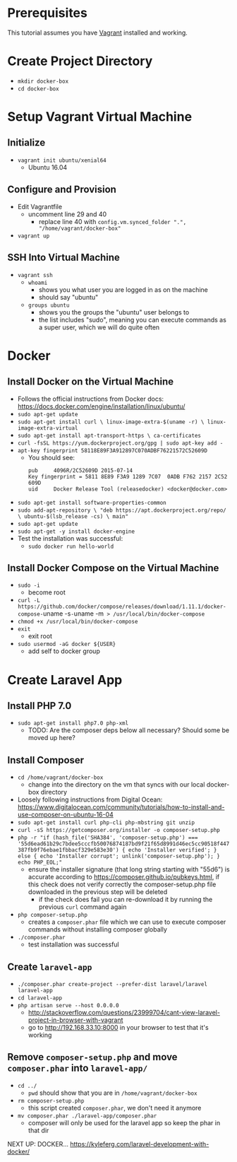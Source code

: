 # Prerequisites
This tutorial assumes you have [Vagrant](http://vagrantup.com/) installed and working.

# Create Project Directory
- `mkdir docker-box`
- `cd docker-box`

# Setup Vagrant Virtual Machine

## Initialize
- `vagrant init ubuntu/xenial64`
    - Ubuntu 16.04

## Configure and Provision
- Edit Vagrantfile
    - uncomment line 29 and 40
        - replace line 40 with `config.vm.synced_folder ".", "/home/vagrant/docker-box"`
- `vagrant up`

## SSH Into Virtual Machine
- `vagrant ssh`
    - `whoami`
        - shows you what user you are logged in as on the machine
        - should say "ubuntu"
    - `groups ubuntu`
        - shows you the groups the "ubuntu" user belongs to
        - the list includes "sudo", meaning you can execute commands as a super user, which we will do quite often

# Docker

## Install Docker on the Virtual Machine
- Follows the official instructions from Docker docs: https://docs.docker.com/engine/installation/linux/ubuntu/
- `sudo apt-get update`
- `sudo apt-get install curl \
    linux-image-extra-$(uname -r) \
    linux-image-extra-virtual`
- `sudo apt-get install apt-transport-https \
    ca-certificates`
- `curl -fsSL https://yum.dockerproject.org/gpg | sudo apt-key add -`
- `apt-key fingerprint 58118E89F3A912897C070ADBF76221572C52609D`
    - You should see:
        ```
        pub     4096R/2C52609D 2015-07-14
        Key fingerprint = 5811 8E89 F3A9 1289 7C07  0ADB F762 2157 2C52 609D
        uid     Docker Release Tool (releasedocker) <docker@docker.com>
        ```
- `sudo apt-get install software-properties-common`
- `sudo add-apt-repository \
    "deb https://apt.dockerproject.org/repo/ \
    ubuntu-$(lsb_release -cs) \
    main"`
- `sudo apt-get update`
- `sudo apt-get -y install docker-engine`
- Test the installation was successful:
    - `sudo docker run hello-world`

## Install Docker Compose on the Virtual Machine

- `sudo -i`
    - become root
- `curl -L https://github.com/docker/compose/releases/download/1.11.1/docker-compose-`uname -s`-`uname -m` > /usr/local/bin/docker-compose`
- `chmod +x /usr/local/bin/docker-compose`
- `exit`
    - exit root
- `sudo usermod -aG docker ${USER}`
    - add self to docker group






# Create Laravel App

## Install PHP 7.0
- `sudo apt-get install php7.0 php-xml`
    - TODO: Are the composer deps below all necessary? Should some be moved up here?

## Install Composer
- `cd /home/vagrant/docker-box`
    - change into the directory on the vm that syncs with our local docker-box directory
- Loosely following instructions from Digital Ocean: https://www.digitalocean.com/community/tutorials/how-to-install-and-use-composer-on-ubuntu-16-04
- `sudo apt-get install curl php-cli php-mbstring git unzip`
- `curl -sS https://getcomposer.org/installer -o composer-setup.php`
- `php -r "if (hash_file('SHA384', 'composer-setup.php') === '55d6ead61b29c7bdee5cccfb50076874187bd9f21f65d8991d46ec5cc90518f447387fb9f76ebae1fbbacf329e583e30') { echo 'Installer verified'; } else { echo 'Installer corrupt'; unlink('composer-setup.php'); } echo PHP_EOL;"`
    - ensure the installer signature (that long string starting with "55d6") is accurate according to https://composer.github.io/pubkeys.html, if this check does not verify correctly the composer-setup.php file downloaded in the previous step will be deleted
        - if the check does fail you can re-download it by running the previous `curl` command again
- `php composer-setup.php`
    - creates a `composer.phar` file which we can use to execute composer commands without installing composer globally
- `./composer.phar`
    - test installation was successful

## Create `laravel-app`
- `./composer.phar create-project --prefer-dist laravel/laravel laravel-app`
- `cd laravel-app`
- `php artisan serve --host 0.0.0.0`
    - http://stackoverflow.com/questions/23999704/cant-view-laravel-project-in-browser-with-vagrant
    - go to http://192.168.33.10:8000 in your browser to test that it's working

## Remove `composer-setup.php` and move `composer.phar` into `laravel-app/`
- `cd ../`
    - `pwd` should show that you are in `/home/vagrant/docker-box`
- `rm composer-setup.php`
    - this script created `composer.phar`, we don't need it anymore
- `mv composer.phar ./laravel-app/composer.phar`
    - composer will only be used for the laravel app so keep the phar in that dir









NEXT UP: DOCKER... https://kyleferg.com/laravel-development-with-docker/
